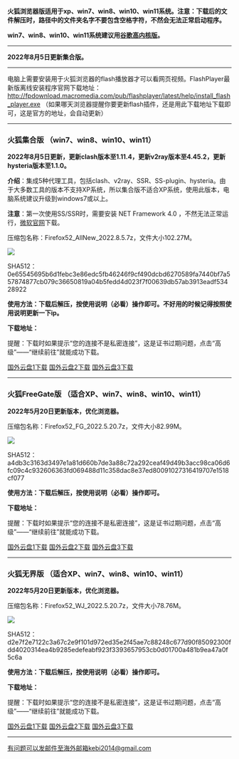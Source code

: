 **火狐浏览器版适用于xp、win7、win8、win10、win11系统。注意：下载后的文件解压时，路径中的文件夹名字不要包含空格字符，不然会无法正常启动程序。**

**win7、win8、win10、win11系统建议用[谷歌高内核版](https://github.com/Alvin9999/new-pac/wiki/%E9%AB%98%E5%86%85%E6%A0%B8%E7%89%88)。**

***

**2022年8月5日更新集合版。**

***

电脑上需要安装用于火狐浏览器的flash播放器才可以看网页视频。FlashPlayer最新版离线安装程序官网下载地址：
http://fpdownload.macromedia.com/pub/flashplayer/latest/help/install_flash_player.exe （如果哪天浏览器提醒你要更新flash插件，还是用此下载地址下载即可，这是官方的地址，会自动更新）

***

### 火狐集合版 （win7、win8、win10、win11）

**2022年8月5日更新，更新clash版本至1.11.4，更新v2ray版本至4.45.2，更新hysteria版本至1.1.0。**

**介绍**：集成5种代理工具，包括clash、v2ray、SSR、SS-plugin、hysteria。由于大多数工具的版本不支持XP系统，所以集合版不适合XP系统，使用此版本，电脑系统建议升级到windows7或以上。

**注意**：第一次使用SS/SSR时，需要安装 NET Framework 4.0 ，不然无法正常运行，[微软官网](https://www.microsoft.com/zh-cn/download/details.aspx?id=17718)下载。

压缩包名称：Firefox52_AllNew_2022.8.5.7z，文件大小102.27M。

![](https://fastly.jsdelivr.net/gh/Alvin9999/pac2/softimag/firefox0528.png)

SHA512：0e65545695b6d1febc3e86edc5fb46246f9cf490dcbd6270589fa7440bf7a557874877cb079c36650819a04b5fedd4d023f7f00639db57ab3913eadf53428922

**使用方法：下载后解压，按使用说明（必看）操作即可。不好用的时候记得按照使用说明更新一下ip。**

**下载地址：**

提醒：下载时如果提示“您的连接不是私密连接”，这是证书过期问题，点击“高级”——“继续前往”就能成功下载。

[国外云盘1下载](https://tr601.free4444.xyz/Firefox52_AllNew_2022.8.5.7z) 
[国外云盘2下载](https://tr201.free4444.xyz/Firefox52_AllNew_2022.8.5.7z) 
[国外云盘3下载](45.66.159.222/Firefox52_AllNew_2022.8.5.7z) 


***

### 火狐FreeGate版 （适合XP、win7、win8、win10、win11）

**2022年5月20日更新版本，优化浏览器。**

压缩包名称：Firefox52_FG_2022.5.20.7z，文件大小82.99M。

![](https://fastly.jsdelivr.net/gh/Alvin9999/pac2/softimag/firefox11282.PNG)

SHA512：a4db3c3163d3497e1a81d660b7de3a88c72a292ceaf49d49b3acc98ca06d6fc09c4c932606363fd069488d11c358dac8e37ed80091027316419707e1518cf077

**使用方法：下载后解压，按使用说明（必看）操作即可。**

**下载地址：**

提醒：下载时如果提示“您的连接不是私密连接”，这是证书过期问题，点击“高级”——“继续前往”就能成功下载。

[国外云盘1下载](https://tr601.free4444.xyz/Firefox52_FG_2022.5.20.7z) 
[国外云盘2下载](https://tr201.free4444.xyz/Firefox52_FG_2022.5.20.7z) 
[国外云盘3下载](45.66.159.222/Firefox52_FG_2022.5.20.7z) 


***

### 火狐无界版 （适合XP、win7、win8、win10、win11）

**2022年5月20日更新版本，优化浏览器。**

压缩包名称：Firefox52_WJ_2022.5.20.7z，文件大小78.76M。

![](https://fastly.jsdelivr.net/gh/Alvin9999/pac2/softimag/firefox11283.PNG)

SHA512：d2e7f2e7122c3a67c2e9f101d972ed35e2f45ae7c88248c677d90f85092300fdd4020314ea4b9285edefeabf923f3393657953cb0d01700a481b9ea47a0f5c6a

**使用方法：下载后解压，按使用说明（必看）操作即可。**

**下载地址：**

提醒：下载时如果提示“您的连接不是私密连接”，这是证书过期问题，点击“高级”——“继续前往”就能成功下载。

[国外云盘1下载](https://tr601.free4444.xyz/Firefox52_WJ_2022.5.20.7z) 
[国外云盘2下载](https://tr201.free4444.xyz/Firefox52_WJ_2022.5.20.7z) 
[国外云盘3下载](45.66.159.222/Firefox52_WJ_2022.5.20.7z) 

***

有问题可以发邮件至海外邮箱kebi2014@gmail.com